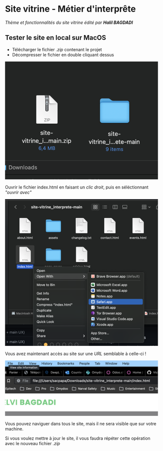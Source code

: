 # Site vitrine - Métier d'interprête
_Thème et fonctionnalités du site vitrine édité par **Halil BAGDADI**_

## Tester le site en local sur MacOS
- Télécharger le fichier *.zip* contenant le projet
- Décompresser le fichier en double cliquant dessus

![Décompression fichier zip](https://github.com/HalilSacpapa/site-vitrine_interprete/blob/main/images/unzip.png?raw=true)

Ouvrir le fichier index.html en faisant un *clic droit*, puis en séléctionnant *"ouvrir avec"*

![Launch website](https://github.com/HalilSacpapa/site-vitrine_interprete/blob/main/images/launch.png?raw=true)

Vous avez maintenant accès au site sur une *URL* semblable à celle-ci !

![Access to website](https://github.com/HalilSacpapa/site-vitrine_interprete/blob/main/images/localUrl.png?raw=true)

Vous pouvez naviguer dans tous le site, mais il ne sera visible que sur votre machine.

Si vous voulez mettre à jour le site, il vous faudra répéter cette opération avec le nouveau fichier *.zip*
